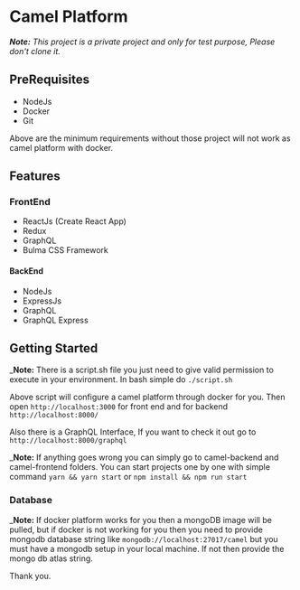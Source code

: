 # Camel Platform

_**Note:** This project is a private project and only for test purpose, Please don't clone it._

## PreRequisites

- NodeJs
- Docker
- Git

Above are the minimum requirements without those project will not work as camel platform with docker.

## Features

### FrontEnd

- ReactJs (Create React App)
- Redux
- GraphQL
- Bulma CSS Framework

#### BackEnd

- NodeJs
- ExpressJs
- GraphQL
- GraphQL Express

## Getting Started

\_**Note:** There is a script.sh file you just need to give valid permission to execute in your environment. In bash simple do `./script.sh`

Above script will configure a camel platform through docker for you.
Then open `http://localhost:3000` for front end and for backend `http://localhost:8000/`

Also there is a GraphQL Interface, If you want to check it out go to `http://localhost:8000/graphql`

\_**Note:** If anything goes wrong you can simply go to camel-backend and camel-frontend folders. You can start projects one by one with simple command `yarn && yarn start` or `npm install && npm run start`

### Database

\_**Note:** If docker platform works for you then a mongoDB image will be pulled, but if docker is not working for you then you need to provide mongodb database string like `mongodb://localhost:27017/camel` but you must have a mongodb setup in your local machine. If not then provide the mongo db atlas string.

Thank you.

